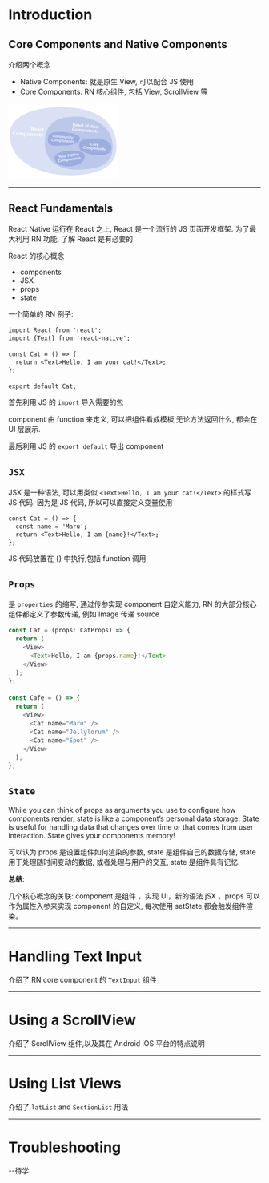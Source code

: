 # Introduction


## Core Components and Native Components

介绍两个概念

- Native Components: 就是原生 View, 可以配合 JS 使用
- Core Components: RN 核心组件, 包括 View, ScrollView 等

<img src ='img/01component.png'>

---

## React Fundamentals

React Native 运行在 React 之上, React 是一个流行的 JS 页面开发框架. 为了最大利用 RN 功能, 了解 React 是有必要的

React 的核心概念

- components
- JSX
- props
- state

一个简单的 RN 例子: 

```
import React from 'react';
import {Text} from 'react-native';

const Cat = () => {
  return <Text>Hello, I am your cat!</Text>;
};

export default Cat;

```

首先利用 JS 的 `import` 导入需要的包

component 由 function 来定义, 可以把组件看成模板,无论方法返回什么, 都会在 UI 层展示.

最后利用 JS 的 `export default` 导出 component


## `JSX`

JSX 是一种语法, 可以用类似 `<Text>Hello, I am your cat!</Text>` 的样式写 JS 代码. 因为是 JS 代码, 所以可以直接定义变量使用

```
const Cat = () => {
  const name = 'Maru';
  return <Text>Hello, I am {name}!</Text>;
};
```

JS 代码放置在 {} 中执行,包括 function 调用

## `Props`

是 `properties` 的缩写, 通过传参实现 component 自定义能力, RN 的大部分核心组件都定义了参数传递, 例如 Image 传递 source

```ts
const Cat = (props: CatProps) => {
  return (
    <View>
      <Text>Hello, I am {props.name}!</Text>
    </View>
  );
};

const Cafe = () => {
  return (
    <View>
      <Cat name="Maru" />
      <Cat name="Jellylorum" />
      <Cat name="Spot" />
    </View>
  );
};
```

## `State`

While you can think of props as arguments you use to configure how components render, state is like a component’s personal data storage. State is useful for handling data that changes over time or that comes from user interaction. State gives your components memory!

可以认为 props 是设置组件如何渲染的参数, state 是组件自己的数据存储, state 用于处理随时间变动的数据, 或者处理与用户的交互, state 是组件具有记忆.


**总结**:

几个核心概念的关联: component 是组件 ，实现 UI，新的语法 jSX ，props 可以作为属性入参来实现 component 的自定义, 每次使用 setState 都会触发组件渲染。


---

# Handling Text Input

介绍了 RN core component 的 `TextInput` 组件

---

# Using a ScrollView

介绍了 ScrollView 组件,以及其在 Android iOS 平台的特点说明

---

# Using List Views

介绍了 `latList` and `SectionList` 用法

---

# Troubleshooting

--待学